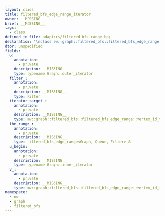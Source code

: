```yaml
---
layout: class
title: filtered_bfs_edge_range_iterator
owner: __MISSING__
brief: __MISSING__
tags:
  - class
defined_in_file: adaptors/filtered_bfs_range.hpp
declaration: "\nclass nw::graph::filtered_bfs::filtered_bfs_edge_range::filtered_bfs_edge_range_iterator;"
dtor: unspecified
fields:
  G:
    annotation:
      - private
    description: __MISSING__
    type: typename Graph::outer_iterator
  filter_:
    annotation:
      - private
    description: __MISSING__
    type: Filter
  iterator_target_:
    annotation:
      - private
    description: __MISSING__
    type: nw::graph::filtered_bfs::filtered_bfs_edge_range::vertex_id_type
  the_range_:
    annotation:
      - private
    description: __MISSING__
    type: filtered_bfs_edge_range<Graph, Queue, Filter> &
  u_begin:
    annotation:
      - private
    description: __MISSING__
    type: typename Graph::inner_iterator
  v_:
    annotation:
      - private
    description: __MISSING__
    type: nw::graph::filtered_bfs::filtered_bfs_edge_range::vertex_id_type
namespace:
  - nw
  - graph
  - filtered_bfs
---
```


```{index}  filtered_bfs_edge_range_iterator
```

